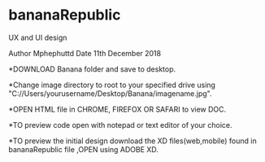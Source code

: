 # bananaRepublic
UX and UI design 

Author  Mphephuttd
Date    11th December 2018  


*DOWNLOAD Banana folder and save to desktop.

*Change image directory to root to your specified drive using "C://Users/yourusername/Desktop/Banana/imagename.jpg".

*OPEN HTML file in CHROME, FIREFOX OR SAFARI to view DOC.

*TO preview code open with notepad or text editor of your choice.

*TO preview the initial design download the XD files(web,mobile) found in bananaRepublic file ,OPEN using ADOBE XD.
